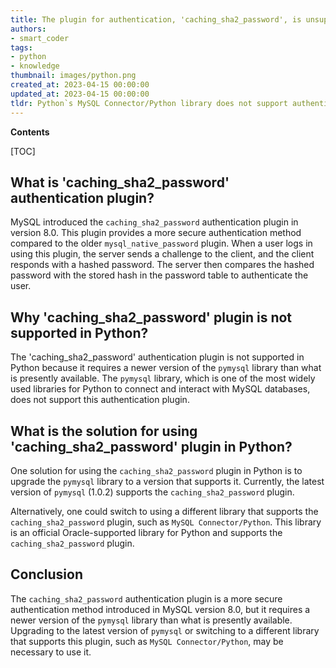 ```yaml
---
title: The plugin for authentication, 'caching_sha2_password', is unsupported
authors:
- smart_coder
tags:
- python
- knowledge
thumbnail: images/python.png
created_at: 2023-04-15 00:00:00
updated_at: 2023-04-15 00:00:00
tldr: Python`s MySQL Connector/Python library does not support authentication plugin `caching\_sha2\_password`.
---
```


**Contents**

[TOC]

## What is 'caching_sha2_password' authentication plugin?

MySQL introduced the `caching_sha2_password` authentication plugin in version 8.0. This plugin provides a more secure authentication method compared to the older `mysql_native_password` plugin. When a user logs in using this plugin, the server sends a challenge to the client, and the client responds with a hashed password. The server then compares the hashed password with the stored hash in the password table to authenticate the user.

## Why 'caching_sha2_password' plugin is not supported in Python?

The 'caching_sha2_password' authentication plugin is not supported in Python because it requires a newer version of the `pymysql` library than what is presently available. The `pymysql` library, which is one of the most widely used libraries for Python to connect and interact with MySQL databases, does not support this authentication plugin.

## What is the solution for using 'caching_sha2_password' plugin in Python?

One solution for using the `caching_sha2_password` plugin in Python is to upgrade the `pymysql` library to a version that supports it. Currently, the latest version of `pymysql` (1.0.2) supports the `caching_sha2_password` plugin.

Alternatively, one could switch to using a different library that supports the `caching_sha2_password` plugin, such as `MySQL Connector/Python`. This library is an official Oracle-supported library for Python and supports the `caching_sha2_password` plugin.

## Conclusion

The `caching_sha2_password` authentication plugin is a more secure authentication method introduced in MySQL version 8.0, but it requires a newer version of the `pymysql` library than what is presently available. Upgrading to the latest version of `pymysql` or switching to a different library that supports this plugin, such as `MySQL Connector/Python`, may be necessary to use it.
